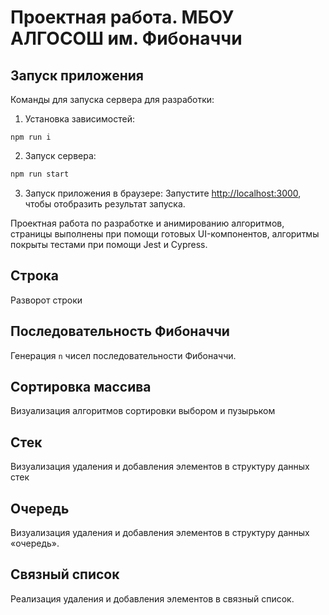 # Проектная работа. МБОУ АЛГОСОШ им. Фибоначчи

## Запуск приложения

Команды для запуска сервера для разработки:

1. Установка зависимостей:

`npm run i`

2. Запуск сервера:

```bash
npm run start
```

3. Запуск приложения в браузере:
Запустите [http://localhost:3000](http://localhost:3000), чтобы отобразить результат запуска.

Проектная работа по разработке и анимированию алгоритмов, страницы выполнены при помощи готовых UI-компонентов, алгоритмы покрыты тестами при помощи Jest и Сypress.

## Строка

Разворот строки

## Последовательность Фибоначчи

Генерация `n` чисел последовательности Фибоначчи. 


## Сортировка массива

Визуализация алгоритмов сортировки выбором и пузырьком

## Стек

Визуализация удаления и добавления элементов в структуру данных стек

## Очередь

Визуализация удаления и добавления элементов в структуру данных «очередь».

## Связный список

Реализация удаления и добавления элементов в связный список. 

